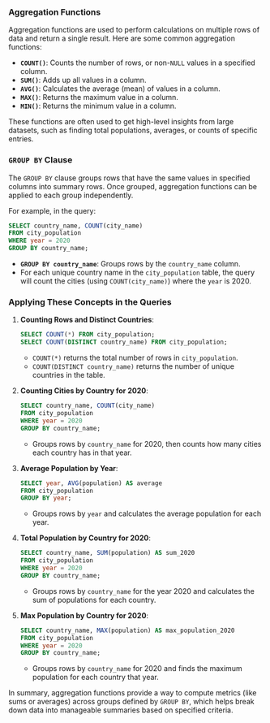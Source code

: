 
### Aggregation Functions

Aggregation functions are used to perform calculations on multiple rows of data and return a single result. Here are some common aggregation functions:

- **`COUNT()`**: Counts the number of rows, or non-`NULL` values in a specified column.
- **`SUM()`**: Adds up all values in a column.
- **`AVG()`**: Calculates the average (mean) of values in a column.
- **`MAX()`**: Returns the maximum value in a column.
- **`MIN()`**: Returns the minimum value in a column.

These functions are often used to get high-level insights from large datasets, such as finding total populations, averages, or counts of specific entries.

### `GROUP BY` Clause

The `GROUP BY` clause groups rows that have the same values in specified columns into summary rows. Once grouped, aggregation functions can be applied to each group independently.

For example, in the query:

```sql
SELECT country_name, COUNT(city_name)
FROM city_population
WHERE year = 2020
GROUP BY country_name;
```

- **`GROUP BY country_name`**: Groups rows by the `country_name` column.
- For each unique country name in the `city_population` table, the query will count the cities (using `COUNT(city_name)`) where the `year` is 2020.

### Applying These Concepts in the Queries

1. **Counting Rows and Distinct Countries**:
   ```sql
   SELECT COUNT(*) FROM city_population;
   SELECT COUNT(DISTINCT country_name) FROM city_population;
   ```
   - `COUNT(*)` returns the total number of rows in `city_population`.
   - `COUNT(DISTINCT country_name)` returns the number of unique countries in the table.

2. **Counting Cities by Country for 2020**:
   ```sql
   SELECT country_name, COUNT(city_name)
   FROM city_population
   WHERE year = 2020
   GROUP BY country_name;
   ```
   - Groups rows by `country_name` for 2020, then counts how many cities each country has in that year.

3. **Average Population by Year**:
   ```sql
   SELECT year, AVG(population) AS average
   FROM city_population
   GROUP BY year;
   ```
   - Groups rows by `year` and calculates the average population for each year.

4. **Total Population by Country for 2020**:
   ```sql
   SELECT country_name, SUM(population) AS sum_2020
   FROM city_population
   WHERE year = 2020
   GROUP BY country_name;
   ```
   - Groups rows by `country_name` for the year 2020 and calculates the sum of populations for each country.

5. **Max Population by Country for 2020**:
   ```sql
   SELECT country_name, MAX(population) AS max_population_2020
   FROM city_population
   WHERE year = 2020
   GROUP BY country_name;
   ```
   - Groups rows by `country_name` for 2020 and finds the maximum population for each country that year.

In summary, aggregation functions provide a way to compute metrics (like sums or averages) across groups defined by `GROUP BY`, which helps break down data into manageable summaries based on specified criteria.